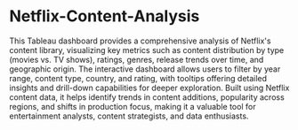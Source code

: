 # Netflix-Content-Analysis
This Tableau dashboard provides a comprehensive analysis of Netflix's content library, visualizing key metrics such as content distribution by type (movies vs. TV shows), ratings, genres, release trends over time, and geographic origin. The interactive dashboard allows users to filter by year range, content type, country, and rating, with tooltips offering detailed insights and drill-down capabilities for deeper exploration. Built using Netflix content data, it helps identify trends in content additions, popularity across regions, and shifts in production focus, making it a valuable tool for entertainment analysts, content strategists, and data enthusiasts.
